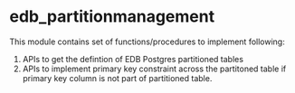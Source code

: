 # edb_partitionmanagement

This module contains set of functions/procedures to implement following:

1. APIs to get the defintion of EDB Postgres partitioned tables
2. APIs to implement primary key constraint across the partitoned table if primary key column is not part of partitioned table.

